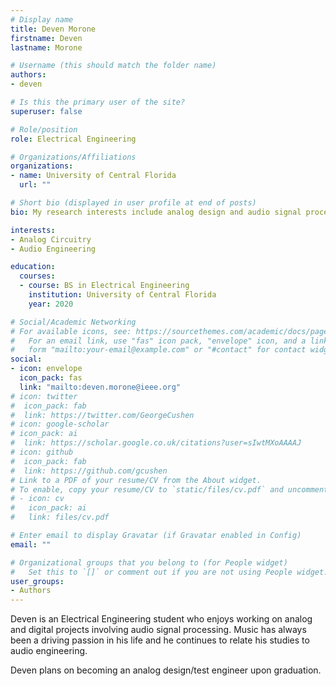 ```yaml
---
# Display name
title: Deven Morone
firstname: Deven
lastname: Morone

# Username (this should match the folder name)
authors:
- deven

# Is this the primary user of the site?
superuser: false

# Role/position
role: Electrical Engineering

# Organizations/Affiliations
organizations:
- name: University of Central Florida
  url: ""

# Short bio (displayed in user profile at end of posts)
bio: My research interests include analog design and audio signal processing.

interests:
- Analog Circuitry
- Audio Engineering

education:
  courses:
  - course: BS in Electrical Engineering
    institution: University of Central Florida
    year: 2020

# Social/Academic Networking
# For available icons, see: https://sourcethemes.com/academic/docs/page-builder/#icons
#   For an email link, use "fas" icon pack, "envelope" icon, and a link in the
#   form "mailto:your-email@example.com" or "#contact" for contact widget.
social:
- icon: envelope
  icon_pack: fas
  link: "mailto:deven.morone@ieee.org"
# icon: twitter
#  icon_pack: fab
#  link: https://twitter.com/GeorgeCushen
# icon: google-scholar
# icon_pack: ai
#  link: https://scholar.google.co.uk/citations?user=sIwtMXoAAAAJ
# icon: github
#  icon_pack: fab
#  link: https://github.com/gcushen
# Link to a PDF of your resume/CV from the About widget.
# To enable, copy your resume/CV to `static/files/cv.pdf` and uncomment the lines below.
# - icon: cv
#   icon_pack: ai
#   link: files/cv.pdf

# Enter email to display Gravatar (if Gravatar enabled in Config)
email: ""

# Organizational groups that you belong to (for People widget)
#   Set this to `[]` or comment out if you are not using People widget.
user_groups:
- Authors
---
```


Deven is an Electrical Engineering student who enjoys working on analog and digital projects involving audio signal processing. Music has always been a driving passion in his life and he continues to relate his studies to audio engineering.

Deven plans on becoming an analog design/test engineer upon graduation.

